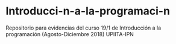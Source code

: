 # Introducci-n-a-la-programaci-n
Repositorio para evidencias del curso 19/1 de Introducción a la programación (Agosto-Diciembre 2018) UPIITA-IPN
